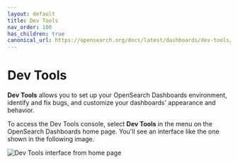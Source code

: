 ```yaml
---
layout: default
title: Dev Tools
nav_order: 100
has_children: true
canonical_url: https://opensearch.org/docs/latest/dashboards/dev-tools/index-dev/
---
```


# Dev Tools

**Dev Tools** allows you to set up your OpenSearch Dashboards environment, identify and fix bugs, and customize your dashboards' appearance and behavior. 

To access the Dev Tools console, select **Dev Tools** in the menu on the OpenSearch Dashboards home page. You'll see an interface like the one shown in the following image.

<img src="{{site.url}}{{site.baseurl}}/images/dashboards/dev-tools-console.png" alt="Dev Tools interface from home page">
